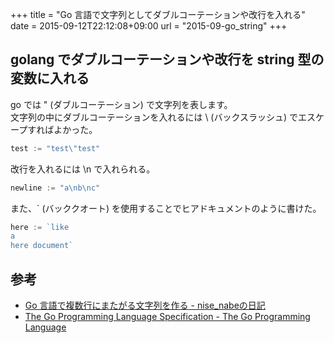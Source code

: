 +++
title = "Go 言語で文字列としてダブルコーテーションや改行を入れる"
date = 2015-09-12T22:12:08+09:00
url = "2015-09-go_string"
+++

## golang でダブルコーテーションや改行を string 型の変数に入れる

go では " (ダブルコーテーション) で文字列を表します。  
文字列の中にダブルコーテーションを入れるには \ (バックスラッシュ) でエスケープすればよかった。

```go
test := "test\"test"
```

改行を入れるには \n で入れられる。

```go
newline := "a\nb\nc"
```

また、` (バッククオート) を使用することでヒアドキュメントのように書けた。

```go
here := `like
a
here document`
```

## 参考

- [Go 言語で複数行にまたがる文字列を作る - nise_nabeの日記](http://nisenabe.hatenablog.com/entry/2013/06/09/155207)
- [The Go Programming Language Specification - The Go Programming Language](http://golang.org/ref/spec#String_literals)
